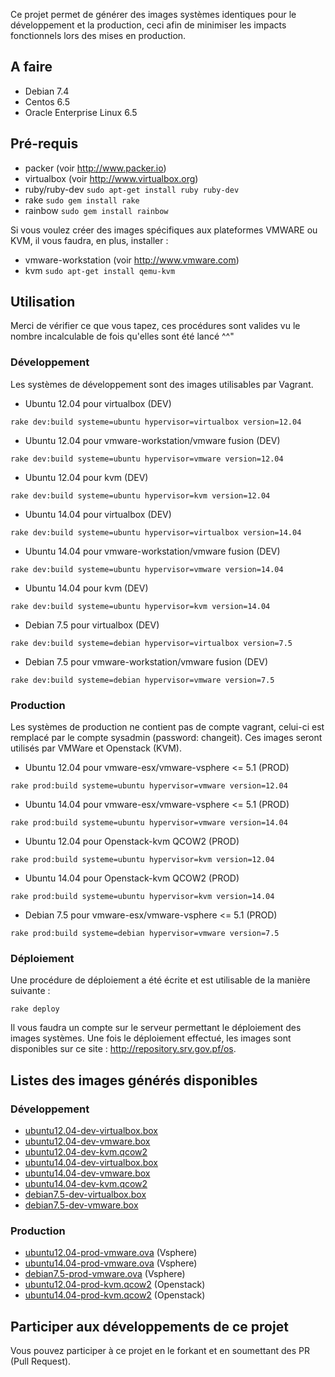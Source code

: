 Ce projet permet de générer des images systèmes identiques pour le développement et la production, ceci afin de minimiser les impacts fonctionnels lors des mises en production.

## A faire

* Debian 7.4
* Centos 6.5
* Oracle Enterprise Linux 6.5

## Pré-requis

* packer (voir http://www.packer.io)
* virtualbox (voir http://www.virtualbox.org)
* ruby/ruby-dev ```sudo apt-get install ruby ruby-dev```
* rake ```sudo gem install rake```
* rainbow ```sudo gem install rainbow```

Si vous voulez créer des images spécifiques aux plateformes VMWARE ou KVM, il vous faudra, en plus, installer :

* vmware-workstation (voir http://www.vmware.com)
* kvm ```sudo apt-get install qemu-kvm```

## Utilisation

Merci de vérifier ce que vous tapez, ces procédures sont valides vu le nombre incalculable de fois qu'elles sont été lancé ^^"

### Développement

Les systèmes de développement sont des images utilisables par Vagrant.

* Ubuntu 12.04 pour virtualbox (DEV)

```
rake dev:build systeme=ubuntu hypervisor=virtualbox version=12.04
```

* Ubuntu 12.04 pour vmware-workstation/vmware fusion (DEV)

```
rake dev:build systeme=ubuntu hypervisor=vmware version=12.04
```

* Ubuntu 12.04 pour kvm (DEV)

```
rake dev:build systeme=ubuntu hypervisor=kvm version=12.04
```

* Ubuntu 14.04 pour virtualbox (DEV)

```
rake dev:build systeme=ubuntu hypervisor=virtualbox version=14.04
```

* Ubuntu 14.04 pour vmware-workstation/vmware fusion (DEV)

```
rake dev:build systeme=ubuntu hypervisor=vmware version=14.04
```

* Ubuntu 14.04 pour kvm (DEV)

```
rake dev:build systeme=ubuntu hypervisor=kvm version=14.04
```

* Debian 7.5 pour virtualbox (DEV)

```
rake dev:build systeme=debian hypervisor=virtualbox version=7.5
```

* Debian 7.5 pour vmware-workstation/vmware fusion (DEV)

```
rake dev:build systeme=debian hypervisor=vmware version=7.5
```

### Production

Les systèmes de production ne contient pas de compte vagrant, celui-ci est remplacé par le compte sysadmin (password: changeit). Ces images seront utilisés par VMWare et Openstack (KVM).

* Ubuntu 12.04 pour vmware-esx/vmware-vsphere <= 5.1 (PROD)

```
rake prod:build systeme=ubuntu hypervisor=vmware version=12.04
```

* Ubuntu 14.04 pour vmware-esx/vmware-vsphere <= 5.1 (PROD)

```
rake prod:build systeme=ubuntu hypervisor=vmware version=14.04
```

* Ubuntu 12.04 pour Openstack-kvm QCOW2 (PROD)

```
rake prod:build systeme=ubuntu hypervisor=kvm version=12.04
```

* Ubuntu 14.04 pour Openstack-kvm QCOW2 (PROD)

```
rake prod:build systeme=ubuntu hypervisor=kvm version=14.04
```

* Debian 7.5 pour vmware-esx/vmware-vsphere <= 5.1 (PROD)

```
rake prod:build systeme=debian hypervisor=vmware version=7.5
```

### Déploiement

Une procédure de déploiement a été écrite et est utilisable de la manière suivante :

```
rake deploy
```

Il vous faudra un compte sur le serveur permettant le déploiement des images systèmes. Une fois le déploiement effectué, les images sont disponibles sur ce site : http://repository.srv.gov.pf/os.

## Listes des images générés disponibles

### Développement

* [ubuntu12.04-dev-virtualbox.box](http://repository.srv.gov.pf/os/ubuntu-12.04-dev-virtualbox.box)
* [ubuntu12.04-dev-vmware.box](http://repository.srv.gov.pf/os/ubuntu-12.04-dev-vmware.box)
* [ubuntu12.04-dev-kvm.qcow2](http://repository.srv.gov.pf/os/ubuntu12.04-dev-kvm.qcow2)
* [ubuntu14.04-dev-virtualbox.box](http://repository.srv.gov.pf/os/ubuntu-14.04-dev-virtualbox.box)
* [ubuntu14.04-dev-vmware.box](http://repository.srv.gov.pf/os/ubuntu-14.04-dev-vmware.box)
* [ubuntu14.04-dev-kvm.qcow2](http://repository.srv.gov.pf/os/ubuntu-14.04-dev-kvm.qcow2)
* [debian7.5-dev-virtualbox.box](http://repository.srv.gov.pf/os/debian-7.5-dev-virtualbox.box)
* [debian7.5-dev-vmware.box](http://repository.srv.gov.pf/os/debian-7.5-dev-vmware.box)

### Production

* [ubuntu12.04-prod-vmware.ova](http://repository.srv.gov.pf/os/ubuntu-12.04-prod-vmware.ova) (Vsphere)
* [ubuntu14.04-prod-vmware.ova](http://repository.srv.gov.pf/os/ubuntu-14.04-prod-vmware.ova) (Vsphere)
* [debian7.5-prod-vmware.ova](http://repository.srv.gov.pf/os/debian-7.5-prod-vmware.ova) (Vsphere)
* [ubuntu12.04-prod-kvm.qcow2](http://repository.srv.gov.pf/os/ubuntu-12.04-prod-kvm.qcow2) (Openstack)
* [ubuntu14.04-prod-kvm.qcow2](http://repository.srv.gov.pf/os/ubuntu-14.04-prod-kvm.qcow2) (Openstack)

## Participer aux développements de ce projet

Vous pouvez participer à ce projet en le forkant et en soumettant des PR (Pull Request).
